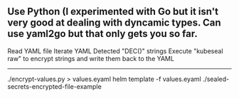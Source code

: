 Use Python (I experimented with Go but it isn't very good at dealing with dyncamic types.  Can use yaml2go but that only gets you so far.
----
Read YAML file
Iterate YAML
Detected "DEC()" strings
Execute "kubeseal raw" to encrypt strings and write them back to the YAML


---
 ./encrypt-values.py > values.eyaml
 helm template -f values.eyaml ./sealed-secrets-encrypted-file-example
